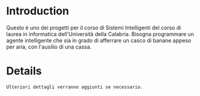 # Introduction #

Questo è uno dei progetti per il corso di Sistemi Intelligenti del corso di laurea in informatica dell'Università della Calabria. Bisogna programmare un agente intelligente che sia in grado di afferrare un casco di banane appeso per aria, con l'ausilio di una cassa.


# Details #

`Ulteriori dettagli verranno aggiunti se necessario.`
